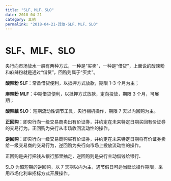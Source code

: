 ```yaml
---
title: "SLF、MLF、SLO"
date: 2018-04-21
category: 其他
permalink: "2018-04-21-其他-SLF、MLF、SLO"
---
```


# SLF、MLF、SLO

央行向市场放水一般有两种方式，一种是“买卖”，一种是“借贷”，上面说的酸辣粉和麻辣粉就是通过“借贷”，回购则属于“买卖”。

**酸辣粉 SLF**：常备借贷便利，以抵押方式放款，期限 1-3 个月为主；

**麻辣粉 MLF**：中期借贷便利，以抵押方式放款，定向投放，期限 3 个月，可展期；

**酸辣藕 SLO**：短期流动性调节工具，央行相机操作，期限 7 天以内回购为主。

**正回购**：即央行向一级交易商卖出有价证券，并约定在未来特定日期买回有价证券的交易行为。正回购为央行从市场收回流动性的操作。

**逆回购**：即央行向一级交易商购买有价证券，并约定在未来特定日期将有价证券卖给一级交易商的交易行为，逆回购为央行向市场上投放流动性的操作。

正回购是央行把钱从银行那里抽走，逆回购则是央行主动借钱给银行、

SLO 为超短期的逆回购，以 7 天期以内为主，遇节假日可适当延长操作期限，采用市场化利率招标方式开展操作。
